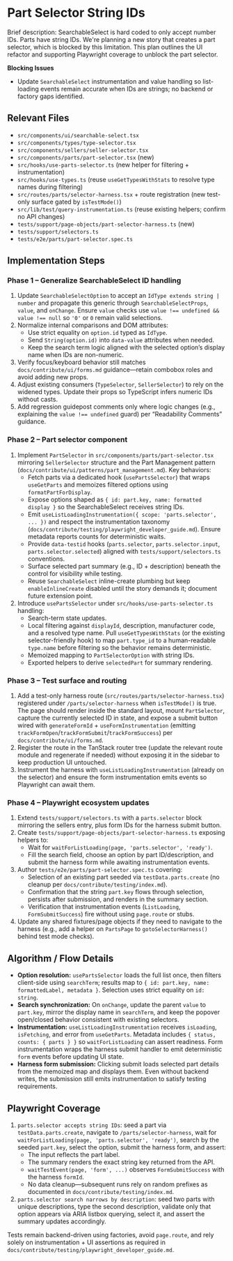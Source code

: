 # Part Selector String IDs

Brief description: SearchableSelect is hard coded to only accept number IDs. Parts have string IDs. We're planning a new story that creates a part selector, which is blocked by this limitation. This plan outlines the UI refactor and supporting Playwright coverage to unblock the part selector.

**Blocking Issues**
- Update `SearchableSelect` instrumentation and value handling so list-loading events remain accurate when IDs are strings; no backend or factory gaps identified.

## Relevant Files
- `src/components/ui/searchable-select.tsx`
- `src/components/types/type-selector.tsx`
- `src/components/sellers/seller-selector.tsx`
- `src/components/parts/part-selector.tsx` (new)
- `src/hooks/use-parts-selector.ts` (new helper for filtering + instrumentation)
- `src/hooks/use-types.ts` (reuse `useGetTypesWithStats` to resolve type names during filtering)
- `src/routes/parts/selector-harness.tsx` + route registration (new test-only surface gated by `isTestMode()`)
- `src/lib/test/query-instrumentation.ts` (reuse existing helpers; confirm no API changes)
- `tests/support/page-objects/part-selector-harness.ts` (new)
- `tests/support/selectors.ts`
- `tests/e2e/parts/part-selector.spec.ts`

## Implementation Steps

### Phase 1 – Generalize SearchableSelect ID handling
1. Update `SearchableSelectOption` to accept an `IdType extends string | number` and propagate this generic through `SearchableSelectProps`, `value`, and `onChange`. Ensure `value` checks use `value !== undefined && value !== null` so `'0'` or `0` remain valid selections.
2. Normalize internal comparisons and DOM attributes:
   - Use strict equality on `option.id` typed as `IdType`.
   - Send `String(option.id)` into `data-value` attributes when needed.
   - Keep the search term logic aligned with the selected option’s display name when IDs are non-numeric.
3. Verify focus/keyboard behavior still matches `docs/contribute/ui/forms.md` guidance—retain combobox roles and avoid adding new props.
4. Adjust existing consumers (`TypeSelector`, `SellerSelector`) to rely on the widened types. Update their props so TypeScript infers numeric IDs without casts.
5. Add regression guidepost comments only where logic changes (e.g., explaining the `value !== undefined` guard) per “Readability Comments” guidance.

### Phase 2 – Part selector component
1. Implement `PartSelector` in `src/components/parts/part-selector.tsx` mirroring `SellerSelector` structure and the Part Management pattern (`docs/contribute/ui/patterns/part_management.md`). Key behaviors:
   - Fetch parts via a dedicated hook (`usePartsSelector`) that wraps `useGetParts` and memoizes filtered options using `formatPartForDisplay`.
   - Expose options shaped as `{ id: part.key, name: formatted display }` so the SearchableSelect receives string IDs.
   - Emit `useListLoadingInstrumentation({ scope: 'parts.selector', ... })` and respect the instrumentation taxonomy (`docs/contribute/testing/playwright_developer_guide.md`). Ensure metadata reports counts for deterministic waits.
   - Provide `data-testid` hooks (`parts.selector`, `parts.selector.input`, `parts.selector.selected`) aligned with `tests/support/selectors.ts` conventions.
   - Surface selected part summary (e.g., ID + description) beneath the control for visibility while testing.
   - Reuse `SearchableSelect` inline-create plumbing but keep `enableInlineCreate` disabled until the story demands it; document future extension point.
2. Introduce `usePartsSelector` under `src/hooks/use-parts-selector.ts` handling:
   - Search-term state updates.
   - Local filtering against `displayId`, description, manufacturer code, and a resolved type name. Pull `useGetTypesWithStats` (or the existing selector-friendly hook) to map `part.type_id` to a human-readable `type.name` before filtering so the behavior remains deterministic.
   - Memoized mapping to `PartSelectorOption` with string IDs.
   - Exported helpers to derive `selectedPart` for summary rendering.

### Phase 3 – Test surface and routing
1. Add a test-only harness route (`src/routes/parts/selector-harness.tsx`) registered under `/parts/selector-harness` when `isTestMode()` is true. The page should render inside the standard layout, mount `PartSelector`, capture the currently selected ID in state, and expose a submit button wired with `generateFormId` + `useFormInstrumentation` (emitting `trackFormOpen`/`trackFormSubmit`/`trackFormSuccess`) per `docs/contribute/ui/forms.md`.
2. Register the route in the TanStack router tree (update the relevant route module and regenerate if needed) without exposing it in the sidebar to keep production UI untouched.
3. Instrument the harness with `useListLoadingInstrumentation` (already on the selector) and ensure the form instrumentation emits events so Playwright can await them.

### Phase 4 – Playwright ecosystem updates
1. Extend `tests/support/selectors.ts` with a `parts.selector` block mirroring the sellers entry, plus form IDs for the harness submit button.
2. Create `tests/support/page-objects/part-selector-harness.ts` exposing helpers to:
   - Wait for `waitForListLoading(page, 'parts.selector', 'ready')`.
   - Fill the search field, choose an option by part ID/description, and submit the harness form while awaiting instrumentation events.
3. Author `tests/e2e/parts/part-selector.spec.ts` covering:
   - Selection of an existing part seeded via `testData.parts.create` (no cleanup per `docs/contribute/testing/index.md`).
   - Confirmation that the string `part.key` flows through selection, persists after submission, and renders in the summary section.
   - Verification that instrumentation events (`ListLoading`, `FormSubmitSuccess`) fire without using `page.route` or stubs.
4. Update any shared fixtures/page objects if they need to navigate to the harness (e.g., add a helper on `PartsPage` to `gotoSelectorHarness()` behind test mode checks).

## Algorithm / Flow Details
- **Option resolution:** `usePartsSelector` loads the full list once, then filters client-side using `searchTerm`; results map to `{ id: part.key, name: formattedLabel, metadata }`. Selection uses strict equality on `id: string`.
- **Search synchronization:** On `onChange`, update the parent `value` to `part.key`, mirror the display name in `searchTerm`, and keep the popover open/closed behavior consistent with existing selectors.
- **Instrumentation:** `useListLoadingInstrumentation` receives `isLoading`, `isFetching`, and error from `useGetParts`. Metadata includes `{ status, counts: { parts } }` so `waitForListLoading` can assert readiness. Form instrumentation wraps the harness submit handler to emit deterministic `form` events before updating UI state.
- **Harness form submission:** Clicking submit loads selected part details from the memoized map and displays them. Even without backend writes, the submission still emits instrumentation to satisfy testing requirements.

## Playwright Coverage
1. `parts.selector accepts string IDs`: seed a part via `testData.parts.create`, navigate to `/parts/selector-harness`, wait for `waitForListLoading(page, 'parts.selector', 'ready')`, search by the seeded `part.key`, select the option, submit the harness form, and assert:
   - The input reflects the part label.
   - The summary renders the exact string key returned from the API.
   - `waitTestEvent(page, 'form', ...)` observes `FormSubmitSuccess` with the harness `formId`.
   - No data cleanup—subsequent runs rely on random prefixes as documented in `docs/contribute/testing/index.md`.
2. `parts.selector search narrows by description`: seed two parts with unique descriptions, type the second description, validate only that option appears via ARIA listbox querying, select it, and assert the summary updates accordingly.

Tests remain backend-driven using factories, avoid `page.route`, and rely solely on instrumentation + UI assertions as required in `docs/contribute/testing/playwright_developer_guide.md`.
